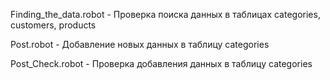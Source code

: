 Finding_the_data.robot - Проверка поиска данных в таблицах categories, customers, products

Post.robot - Добавление новых данных в таблицу categories

Post_Check.robot - Проверка добавления данных в таблицу categories
